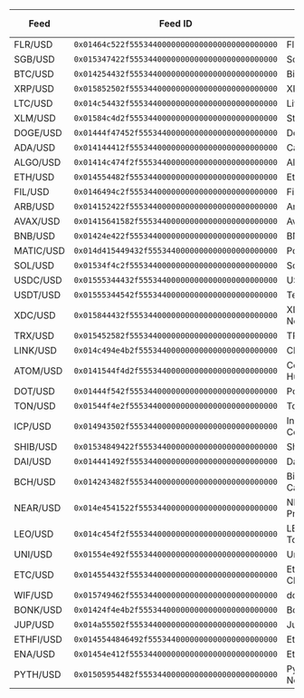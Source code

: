 | **Feed**  | **Feed ID**                                    | **Base Asset**    | **Decimals** | **Category** |
| --------- | ---------------------------------------------- | ----------------- | ------------ | ------------ |
| FLR/USD   | `0x01464c522f55534400000000000000000000000000` | Flare             | 7            | Crypto       |
| SGB/USD   | `0x015347422f55534400000000000000000000000000` | Songbird          | 8            | Crypto       |
| BTC/USD   | `0x014254432f55534400000000000000000000000000` | Bitcoin           | 2            | Crypto       |
| XRP/USD   | `0x015852502f55534400000000000000000000000000` | XRP               | 6            | Crypto       |
| LTC/USD   | `0x014c54432f55534400000000000000000000000000` | Litecoin          | 5            | Crypto       |
| XLM/USD   | `0x01584c4d2f55534400000000000000000000000000` | Stellar           | 6            | Crypto       |
| DOGE/USD  | `0x01444f47452f555344000000000000000000000000` | Dogecoin          | 6            | Crypto       |
| ADA/USD   | `0x014144412f55534400000000000000000000000000` | Cardano           | 6            | Crypto       |
| ALGO/USD  | `0x01414c474f2f555344000000000000000000000000` | Algorand          | 6            | Crypto       |
| ETH/USD   | `0x014554482f55534400000000000000000000000000` | Ethereum          | 3            | Crypto       |
| FIL/USD   | `0x0146494c2f55534400000000000000000000000000` | Filecoin          | 5            | Crypto       |
| ARB/USD   | `0x014152422f55534400000000000000000000000000` | Arbitrum          | 6            | Crypto       |
| AVAX/USD  | `0x01415641582f555344000000000000000000000000` | Avalanche         | 5            | Crypto       |
| BNB/USD   | `0x01424e422f55534400000000000000000000000000` | BNB               | 4            | Crypto       |
| MATIC/USD | `0x014d415449432f5553440000000000000000000000` | Polygon           | 6            | Crypto       |
| SOL/USD   | `0x01534f4c2f55534400000000000000000000000000` | Solana            | 4            | Crypto       |
| USDC/USD  | `0x01555344432f555344000000000000000000000000` | USDC              | 5            | Crypto       |
| USDT/USD  | `0x01555344542f555344000000000000000000000000` | Tether            | 5            | Crypto       |
| XDC/USD   | `0x015844432f55534400000000000000000000000000` | XDC Network       | 7            | Crypto       |
| TRX/USD   | `0x015452582f55534400000000000000000000000000` | TRON              | 6            | Crypto       |
| LINK/USD  | `0x014c494e4b2f555344000000000000000000000000` | Chainlink         | 5            | Crypto       |
| ATOM/USD  | `0x0141544f4d2f555344000000000000000000000000` | Cosmos Hub        | 5            | Crypto       |
| DOT/USD   | `0x01444f542f55534400000000000000000000000000` | Polkadot          | 5            | Crypto       |
| TON/USD   | `0x01544f4e2f55534400000000000000000000000000` | Toncoin           | 5            | Crypto       |
| ICP/USD   | `0x014943502f55534400000000000000000000000000` | Internet Computer | 5            | Crypto       |
| SHIB/USD  | `0x01534849422f555344000000000000000000000000` | Shiba Inu         | 10           | Crypto       |
| DAI/USD   | `0x014441492f55534400000000000000000000000000` | Dai               | 5            | Crypto       |
| BCH/USD   | `0x014243482f55534400000000000000000000000000` | Bitcoin Cash      | 4            | Crypto       |
| NEAR/USD  | `0x014e4541522f555344000000000000000000000000` | NEAR Protocol     | 5            | Crypto       |
| LEO/USD   | `0x014c454f2f55534400000000000000000000000000` | LEO Token         | 5            | Crypto       |
| UNI/USD   | `0x01554e492f55534400000000000000000000000000` | Uniswap           | 5            | Crypto       |
| ETC/USD   | `0x014554432f55534400000000000000000000000000` | Ethereum Classic  | 5            | Crypto       |
| WIF/USD   | `0x015749462f55534400000000000000000000000000` | dogwifhat         | 5            | Crypto       |
| BONK/USD  | `0x01424f4e4b2f555344000000000000000000000000` | Bonk              | 10           | Crypto       |
| JUP/USD   | `0x014a55502f55534400000000000000000000000000` | Jupiter           | 5            | Crypto       |
| ETHFI/USD | `0x0145544846492f5553440000000000000000000000` | Ether.fi          | 5            | Crypto       |
| ENA/USD   | `0x01454e412f55534400000000000000000000000000` | Ethena            | 6            | Crypto       |
| PYTH/USD  | `0x01505954482f555344000000000000000000000000` | Pyth Network      | 6            | Crypto       |
